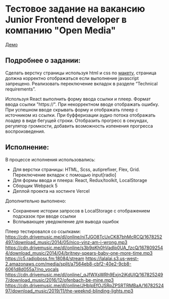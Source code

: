 # Тестовое задание на вакансию Junior Frontend developer в компанию "Open Media"

[Демо](https://open-media-test-task.vercel.app/)

## Подробнее о задании:

  Сделать верстку страницы используя html и css по [макету](https://www.figma.com/file/a5GiybFrpqEbalfx6RjND4/Open-Media-Frontend-test-task?t=GgxilvZhiL98zVjE-0),
страница должна корректно отображаться если выполнение javascript запрещено. Реализовать переключение вкладок в разделе “Technical requirements”.

  Используя React выполнить форму ввода ссылки и плеер. Формат ввода ссылки "https://". При некорректном вводе отображать ошибку. При успешном вводе скрывать форму и отображать плеер с источником из ссылки.
  При буфферизации аудио потока отображать лоадер в виде бегущей строки.
  Отобразить прогресс в секундах, регулятор громкости, добавить возможность изпенения прогресса воспроизведения.

## Исполнение:

В процессе исполнения использовались:

- Для верстки страницы: HTML, Scss, autiprefixer, Flex, Grid. Переключение вкладок с помощью input[radio]
- Для формы ввода и плеера: React, Redux/toolkit, LocalStorage
- Сборщик Webpack 5
- Деплой проекта на хостинге Vercel


Дополнительно выполнено:
- Сохранение истории запросов в LocalStorage с отображением подсказок при вводе ссылки
- Всплывающее уведомление для вывода ошибок

Плеер тестировался со ссылками:
<https://cdn.drivemusic.me/dl/online/niTJGO8TcUxCK87bhMcRCQ/1678252497/download_music/2014/05/nico-vinz-am-i-wrong.mp3>
<https://cdn.drivemusic.me/dl/online/s3b9qKh0hVadlp0UA_fzcQ/1678092544/download_music/2014/04/britney-spears-baby-one-more-time.mp3>
<https://c5.radioboss.fm:18084/stream>
<https://lalalai.s3.us-west-2.amazonaws.com/media/split/a7564eb8-cbf2-40e2-9cb8-6061d8d055a7/no_vocals>
<https://cdn.drivemusic.me/dl/online/_qJfWXsWRh9Exjn2jKdUIQ/1678252497/download_music/2016/12/ofenbach-be-mine.mp3>
<https://cdn.drivemusic.me/dl/online/JHbIpEfOJSRpZPSRTRMBaA/1678252497/download_music/2019/11/the-weeknd-blinding-lights.mp3>
